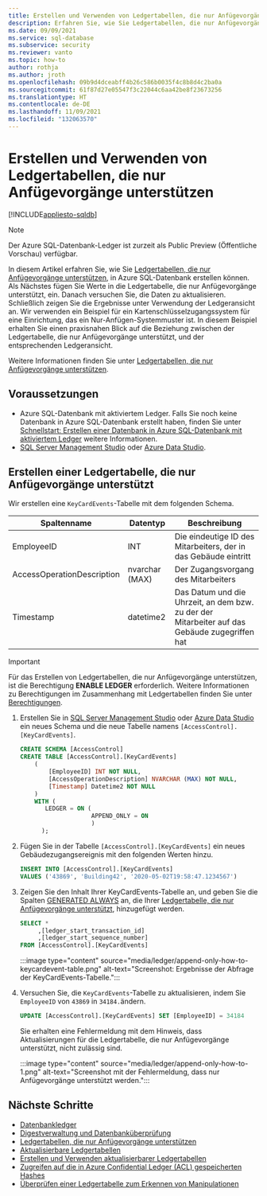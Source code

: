 ```yaml
---
title: Erstellen und Verwenden von Ledgertabellen, die nur Anfügevorgänge unterstützen
description: Erfahren Sie, wie Sie Ledgertabellen, die nur Anfügevorgänge unterstützen, in Azure SQL-Datenbank erstellen und verwenden können.
ms.date: 09/09/2021
ms.service: sql-database
ms.subservice: security
ms.reviewer: vanto
ms.topic: how-to
author: rothja
ms.author: jroth
ms.openlocfilehash: 09b9d4dceabff4b26c586b0035f4c8b8d4c2ba0a
ms.sourcegitcommit: 61f87d27e05547f3c22044c6aa42be8f23673256
ms.translationtype: HT
ms.contentlocale: de-DE
ms.lasthandoff: 11/09/2021
ms.locfileid: "132063570"
---
```

# <a name="create-and-use-append-only-ledger-tables"></a>Erstellen und Verwenden von Ledgertabellen, die nur Anfügevorgänge unterstützen

[!INCLUDE[appliesto-sqldb](../includes/appliesto-sqldb.md)]

> [!NOTE]
> Der Azure SQL-Datenbank-Ledger ist zurzeit als Public Preview (Öffentliche Vorschau) verfügbar.

In diesem Artikel erfahren Sie, wie Sie [Ledgertabellen, die nur Anfügevorgänge unterstützen](ledger-append-only-ledger-tables.md), in Azure SQL-Datenbank erstellen können. Als Nächstes fügen Sie Werte in die Ledgertabelle, die nur Anfügevorgänge unterstützt, ein. Danach versuchen Sie, die Daten zu aktualisieren. Schließlich zeigen Sie die Ergebnisse unter Verwendung der Ledgeransicht an. Wir verwenden ein Beispiel für ein Kartenschlüsselzugangssystem für eine Einrichtung, das ein Nur-Anfügen-Systemmuster ist. In diesem Beispiel erhalten Sie einen praxisnahen Blick auf die Beziehung zwischen der Ledgertabelle, die nur Anfügevorgänge unterstützt, und der entsprechenden Ledgeransicht.

Weitere Informationen finden Sie unter [Ledgertabellen, die nur Anfügevorgänge unterstützen](ledger-append-only-ledger-tables.md).

## <a name="prerequisites"></a>Voraussetzungen

- Azure SQL-Datenbank mit aktiviertem Ledger. Falls Sie noch keine Datenbank in Azure SQL-Datenbank erstellt haben, finden Sie unter [Schnellstart: Erstellen einer Datenbank in Azure SQL-Datenbank mit aktiviertem Ledger](ledger-create-a-single-database-with-ledger-enabled.md) weitere Informationen.
- [SQL Server Management Studio](/sql/ssms/download-sql-server-management-studio-ssms) oder [Azure Data Studio](/sql/azure-data-studio/download-azure-data-studio).

## <a name="create-an-append-only-ledger-table"></a>Erstellen einer Ledgertabelle, die nur Anfügevorgänge unterstützt

Wir erstellen eine `KeyCardEvents`-Tabelle mit dem folgenden Schema.

| Spaltenname | Datentyp | Beschreibung |
|--|--|--|
| EmployeeID | INT | Die eindeutige ID des Mitarbeiters, der in das Gebäude eintritt |
| AccessOperationDescription | nvarchar (MAX) | Der Zugangsvorgang des Mitarbeiters |
| Timestamp | datetime2 | Das Datum und die Uhrzeit, an dem bzw. zu der der Mitarbeiter auf das Gebäude zugegriffen hat |

> [!IMPORTANT]
> Für das Erstellen von Ledgertabellen, die nur Anfügevorgänge unterstützen, ist die Berechtigung **ENABLE LEDGER** erforderlich. Weitere Informationen zu Berechtigungen im Zusammenhang mit Ledgertabellen finden Sie unter [Berechtigungen](/sql/relational-databases/security/permissions-database-engine#asdbpermissions). 

1. Erstellen Sie in [SQL Server Management Studio](/sql/ssms/download-sql-server-management-studio-ssms) oder [Azure Data Studio](/sql/azure-data-studio/download-azure-data-studio) ein neues Schema und die neue Tabelle namens `[AccessControl].[KeyCardEvents]`.

   ```sql
   CREATE SCHEMA [AccessControl] 
   CREATE TABLE [AccessControl].[KeyCardEvents]
       (
           [EmployeeID] INT NOT NULL,
           [AccessOperationDescription] NVARCHAR (MAX) NOT NULL,
           [Timestamp] Datetime2 NOT NULL
       )
       WITH (
          LEDGER = ON (
                       APPEND_ONLY = ON
                       )
         );
   ```

1. Fügen Sie in der Tabelle `[AccessControl].[KeyCardEvents]` ein neues Gebäudezugangsereignis mit den folgenden Werten hinzu.

   ```sql
   INSERT INTO [AccessControl].[KeyCardEvents]
   VALUES ('43869', 'Building42', '2020-05-02T19:58:47.1234567')
   ```

1. Zeigen Sie den Inhalt Ihrer KeyCardEvents-Tabelle an, und geben Sie die Spalten [GENERATED ALWAYS](/sql/t-sql/statements/create-table-transact-sql#generate-always-columns) an, die Ihrer [Ledgertabelle, die nur Anfügevorgänge unterstützt](ledger-append-only-ledger-tables.md), hinzugefügt werden.

   ```sql
   SELECT *
        ,[ledger_start_transaction_id]
        ,[ledger_start_sequence_number]
   FROM [AccessControl].[KeyCardEvents]
   ```

   :::image type="content" source="media/ledger/append-only-how-to-keycardevent-table.png" alt-text="Screenshot: Ergebnisse der Abfrage der KeyCardEvents-Tabelle.":::

1. Versuchen Sie, die `KeyCardEvents`-Tabelle zu aktualisieren, indem Sie `EmployeeID` von `43869` in `34184.`ändern.

   ```sql
   UPDATE [AccessControl].[KeyCardEvents] SET [EmployeeID] = 34184
   ```

   Sie erhalten eine Fehlermeldung mit dem Hinweis, dass Aktualisierungen für die Ledgertabelle, die nur Anfügevorgänge unterstützt, nicht zulässig sind.

   :::image type="content" source="media/ledger/append-only-how-to-1.png" alt-text="Screenshot mit der Fehlermeldung, dass nur Anfügevorgänge unterstützt werden.":::

## <a name="next-steps"></a>Nächste Schritte

- [Datenbankledger](ledger-database-ledger.md) 
- [Digestverwaltung und Datenbanküberprüfung](ledger-digest-management-and-database-verification.md)
- [Ledgertabellen, die nur Anfügevorgänge unterstützen](ledger-append-only-ledger-tables.md) 
- [Aktualisierbare Ledgertabellen](ledger-updatable-ledger-tables.md)
- [Erstellen und Verwenden aktualisierbarer Ledgertabellen](ledger-how-to-updatable-ledger-tables.md)
- [Zugreifen auf die in Azure Confidential Ledger (ACL) gespeicherten Hashes](ledger-how-to-access-acl-digest.md)
- [Überprüfen einer Ledgertabelle zum Erkennen von Manipulationen](ledger-verify-database.md)
